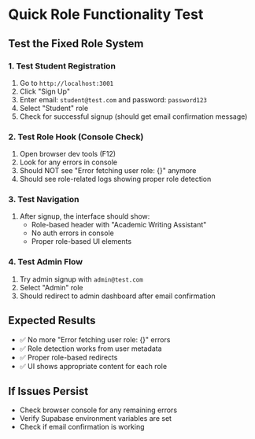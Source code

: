 # Quick Role Functionality Test

## Test the Fixed Role System

### 1. Test Student Registration
1. Go to `http://localhost:3001`
2. Click "Sign Up"
3. Enter email: `student@test.com` and password: `password123`
4. Select "Student" role
5. Check for successful signup (should get email confirmation message)

### 2. Test Role Hook (Console Check)
1. Open browser dev tools (F12)
2. Look for any errors in console
3. Should NOT see "Error fetching user role: {}" anymore
4. Should see role-related logs showing proper role detection

### 3. Test Navigation
1. After signup, the interface should show:
   - Role-based header with "Academic Writing Assistant"
   - No auth errors in console
   - Proper role-based UI elements

### 4. Test Admin Flow
1. Try admin signup with `admin@test.com`
2. Select "Admin" role
3. Should redirect to admin dashboard after email confirmation

## Expected Results
- ✅ No more "Error fetching user role: {}" errors
- ✅ Role detection works from user metadata
- ✅ Proper role-based redirects
- ✅ UI shows appropriate content for each role

## If Issues Persist
- Check browser console for any remaining errors
- Verify Supabase environment variables are set
- Check if email confirmation is working 
